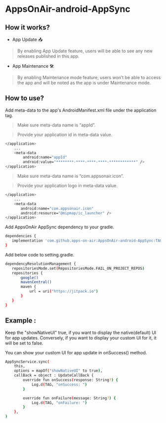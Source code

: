 # AppsOnAir-android-AppSync


## How it works? 

- App Update 📤 
>By enabling App Update feature, users will be able to see  any new releases published in this app.

- App Maintenance 🛠️ 
>By enabling Maintenance mode feature, users won’t be able to access the app and will be noted as the app is under Maintenance mode.


## How to use?

Add meta-data to the app's AndroidManifest.xml file under the application tag.

>Make sure meta-data name is “appId”.

>Provide your application id in meta-data value.


```sh
</application>
    ...
    <meta-data
        android:name="appId"
        android:value="********-****-****-****-************" />
</application>
```

>Make sure meta-data name is “com.appsonair.icon”.

>Provide your application logo in meta-data value.

```sh
</application>
    ...
    <meta-data
       android:name="com.appsonair.icon"
       android:resource="@mipmap/ic_launcher" />
</application>
```

Add AppsOnAir AppSync dependency to your gradle.

```sh
dependencies {
   implementation 'com.github.apps-on-air:AppsOnAir-android-AppSync:TAG'
}
```

Add below code to setting.gradle.

```sh
dependencyResolutionManagement {
   repositoriesMode.set(RepositoriesMode.FAIL_ON_PROJECT_REPOS)
   repositories {
       google()
       mavenCentral()
       maven {
           url = uri("https://jitpack.io")
       }
   }
}
```

## Example :

Keep the "showNativeUI" true, if you want to display the native(default) UI for app updates. Conversely, if you want to display your custom UI for it, it will be set to false.

You can show your custom UI for app update in onSuccess() method.

```sh
AppSyncService.sync(
    this,
    options = mapOf("showNativeUI" to true),
    callBack = object : UpdateCallBack {
        override fun onSuccess(response: String?) {
            Log.d(TAG, "onSuccess: ")        
        }

        override fun onFailure(message: String?) {
            Log.d(TAG, "onFailure: ")
        }
    },
)
```
